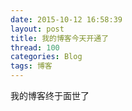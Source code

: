 ```yaml
---
date: 2015-10-12 16:58:39
layout: post
title: 我的博客今天开通了
thread: 100
categories: Blog
tags: 博客
---
```


我的博客终于面世了